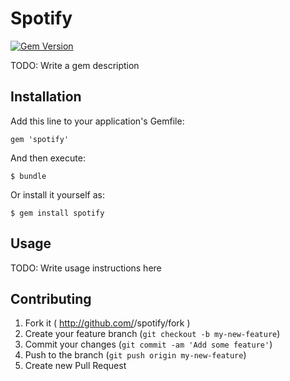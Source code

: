 # Spotify

[![Gem Version](https://travis-ci.org/dtykocki/spotify.svg?branch=master)](https://travis-ci.org/dtykocki/spotify.svg?branch=master)

TODO: Write a gem description

## Installation

Add this line to your application's Gemfile:

    gem 'spotify'

And then execute:

    $ bundle

Or install it yourself as:

    $ gem install spotify

## Usage

TODO: Write usage instructions here

## Contributing

1. Fork it ( http://github.com/<my-github-username>/spotify/fork )
2. Create your feature branch (`git checkout -b my-new-feature`)
3. Commit your changes (`git commit -am 'Add some feature'`)
4. Push to the branch (`git push origin my-new-feature`)
5. Create new Pull Request
